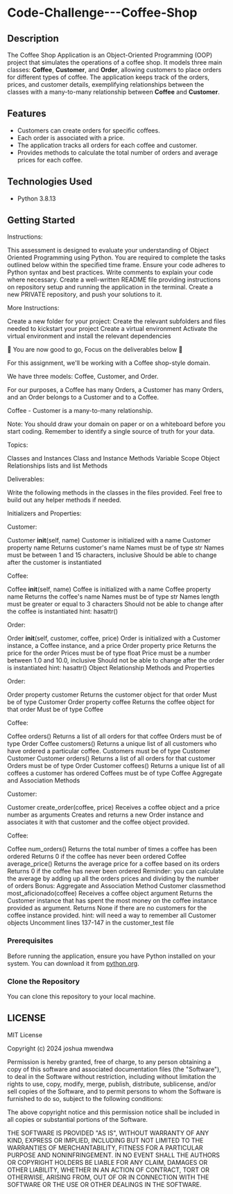 # Code-Challenge---Coffee-Shop
## Description
The Coffee Shop Application is an Object-Oriented Programming (OOP) project that simulates the operations of a coffee shop. It models three main classes: **Coffee**, **Customer**, and **Order**, allowing customers to place orders for different types of coffee. The application keeps track of the orders, prices, and customer details, exemplifying relationships between the classes with a many-to-many relationship between **Coffee** and **Customer**.

## Features
- Customers can create orders for specific coffees.
- Each order is associated with a price.
- The application tracks all orders for each coffee and customer.
- Provides methods to calculate the total number of orders and average prices for each coffee.

## Technologies Used
- Python 3.8.13

## Getting Started
Instructions:

This assessment is designed to evaluate your understanding of Object Oriented Programming using Python.
You are required to complete the tasks outlined below within the specified time frame.
Ensure your code adheres to Python syntax and best practices.
Write comments to explain your code where necessary.
Create a well-written README file providing instructions on repository setup and running the application in the terminal.
Create a new PRIVATE repository, and push your solutions to it.
 

More Instructions:

Create a new folder for your project:
Create the relevant subfolders and files needed to kickstart your project
Create a virtual environment
Activate the virtual environment and install the relevant dependencies
 

🚀 You are now good to go, Focus on the deliverables below 🚀

For this assignment, we'll be working with a Coffee shop-style domain.

We have three models: Coffee, Customer, and Order.

For our purposes, a Coffee has many Orders, a Customer has many Orders, and an Order belongs to a Customer and to a Coffee.

Coffee - Customer is a many-to-many relationship.

Note: You should draw your domain on paper or on a whiteboard before you start coding. Remember to identify a single source of truth for your data.

Topics:

Classes and Instances
Class and Instance Methods
Variable Scope
Object Relationships
lists and list Methods

Deliverables:

Write the following methods in the classes in the files provided. Feel free to build out any helper methods if needed.

Initializers and Properties:

Customer:

Customer __init__(self, name)
Customer is initialized with a name
Customer property name
Returns customer's name
Names must be of type str
Names must be between 1 and 15 characters, inclusive
Should be able to change after the customer is instantiated

Coffee:

Coffee __init__(self, name)
Coffee is initialized with a name
Coffee property name
Returns the coffee's name
Names must be of type str
Names length must be greater or equal to 3 characters
Should not be able to change after the coffee is instantiated
hint: hasattr()

Order:

Order __init__(self, customer, coffee, price)
Order is initialized with a Customer instance, a Coffee instance, and a price
Order property price
Returns the price for the order
Prices must be of type float
Price must be a number between 1.0 and 10.0, inclusive
Should not be able to change after the order is instantiated
hint: hasattr()
Object Relationship Methods and Properties

Order:

Order property customer
Returns the customer object for that order
Must be of type Customer
Order property coffee
Returns the coffee object for that order
Must be of type Coffee

Coffee:

Coffee orders()
Returns a list of all orders for that coffee
Orders must be of type Order
Coffee customers()
Returns a unique list of all customers who have ordered a particular coffee.
Customers must be of type Customer
Customer
Customer orders()
Returns a list of all orders for that customer
Orders must be of type Order
Customer coffees()
Returns a unique list of all coffees a customer has ordered
Coffees must be of type Coffee
Aggregate and Association Methods

Customer:

Customer create_order(coffee, price)
Receives a coffee object and a price number as arguments
Creates and returns a new Order instance and associates it with that customer and the coffee object provided.

Coffee:

Coffee num_orders()
Returns the total number of times a coffee has been ordered
Returns 0 if the coffee has never been ordered
Coffee average_price()
Returns the average price for a coffee based on its orders
Returns 0 if the coffee has never been ordered
Reminder: you can calculate the average by adding up all the orders prices and dividing by the number of orders
Bonus: Aggregate and Association Method
Customer classmethod most_aficionado(coffee)
Receives a coffee object argument
Returns the Customer instance that has spent the most money on the coffee instance provided as argument.
Returns None if there are no customers for the coffee instance provided.
hint: will need a way to remember all Customer objects
Uncomment lines 137-147 in the customer_test file

### Prerequisites
Before running the application, ensure you have Python installed on your system. You can download it from [python.org](https://www.python.org/downloads/).

### Clone the Repository
You can clone this repository to your local machine.

## LICENSE
MIT License

Copyright (c) 2024 joshua mwendwa

Permission is hereby granted, free of charge, to any person obtaining a copy
of this software and associated documentation files (the "Software"), to deal
in the Software without restriction, including without limitation the rights
to use, copy, modify, merge, publish, distribute, sublicense, and/or sell
copies of the Software, and to permit persons to whom the Software is
furnished to do so, subject to the following conditions:

The above copyright notice and this permission notice shall be included in all
copies or substantial portions of the Software.

THE SOFTWARE IS PROVIDED "AS IS", WITHOUT WARRANTY OF ANY KIND, EXPRESS OR
IMPLIED, INCLUDING BUT NOT LIMITED TO THE WARRANTIES OF MERCHANTABILITY,
FITNESS FOR A PARTICULAR PURPOSE AND NONINFRINGEMENT. IN NO EVENT SHALL THE
AUTHORS OR COPYRIGHT HOLDERS BE LIABLE FOR ANY CLAIM, DAMAGES OR OTHER
LIABILITY, WHETHER IN AN ACTION OF CONTRACT, TORT OR OTHERWISE, ARISING FROM,
OUT OF OR IN CONNECTION WITH THE SOFTWARE OR THE USE OR OTHER DEALINGS IN THE
SOFTWARE.
